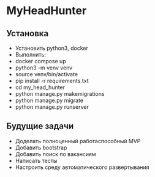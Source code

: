 # MyHeadHunter
## Установка
- Установить python3, docker
- Выполнить:
- docker compose up
- python3 -m venv venv
- source venv/bin/activate
- pip install -r requirements.txt
- cd my_head_hunter
- python manage.py makemigrations
- python manage.py migrate
- python manage.py runserver
## Будущие задачи
- Доделать полноценный работаспособный MVP
- Добавить bootstrap
- Добавить поиск по вакансиям
- Написать тесты
- Настроить среду автоматического развертывания